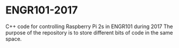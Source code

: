 # ENGR101-2017
C++ code for controlling Raspberry Pi 2s in ENGR101 during 2017
The purpose of the repository is to store different bits of code in the same space.
